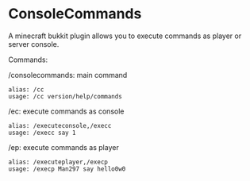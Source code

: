 # ConsoleCommands
A minecraft bukkit plugin allows you to execute commands as player or server console.

Commands:

  /consolecommands: main command
  
    alias: /cc
    usage: /cc version/help/commands
    
  /ec: execute commands as console
  
    alias: /executeconsole,/execc
    usage: /execc say 1
    
  /ep: execute commands as player
  
    alias: /executeplayer,/execp
    usage: /execp Man297 say hello0w0
    
